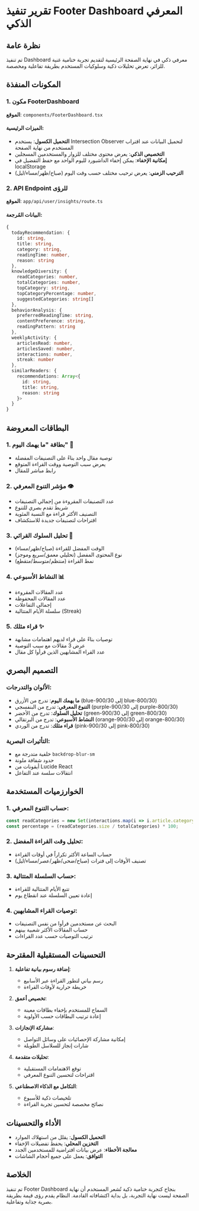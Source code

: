 # تقرير تنفيذ Footer Dashboard المعرفي الذكي

## نظرة عامة
تم تنفيذ Dashboard معرفي ذكي في نهاية الصفحة الرئيسية لتقديم تجربة ختامية غنية للزائر، تعرض تحليلات ذكية وسلوكيات المستخدم بطريقة تفاعلية ومخصصة.

## المكونات المنفذة

### 1. مكون FooterDashboard
**الموقع**: `components/FooterDashboard.tsx`

#### الميزات الرئيسية:
- **التحميل الكسول**: يستخدم Intersection Observer لتحميل البيانات عند اقتراب المستخدم من نهاية الصفحة
- **التخصيص الذكي**: يعرض محتوى مختلف للزوار والمستخدمين المسجلين
- **إمكانية الإخفاء**: يمكن إخفاء الداشبورد لليوم الواحد مع حفظ التفضيل في localStorage
- **الترحيب الزمني**: يعرض ترحيب مختلف حسب وقت اليوم (صباح/ظهر/مساء/ليل)

### 2. API Endpoint للرؤى
**الموقع**: `app/api/user/insights/route.ts`

#### البيانات المُرجعة:
```typescript
{
  todayRecommendation: {
    id: string,
    title: string,
    category: string,
    readingTime: number,
    reason: string
  },
  knowledgeDiversity: {
    readCategories: number,
    totalCategories: number,
    topCategory: string,
    topCategoryPercentage: number,
    suggestedCategories: string[]
  },
  behaviorAnalysis: {
    preferredReadingTime: string,
    contentPreference: string,
    readingPattern: string
  },
  weeklyActivity: {
    articlesRead: number,
    articlesSaved: number,
    interactions: number,
    streak: number
  },
  similarReaders: {
    recommendations: Array<{
      id: string,
      title: string,
      reason: string
    }>
  }
}
```

## البطاقات المعروضة

### 1. بطاقة "ما يهمك اليوم" 📌
- توصية مقال واحد بناءً على التصنيفات المفضلة
- يعرض سبب التوصية ووقت القراءة المتوقع
- رابط مباشر للمقال

### 2. مؤشر التنوع المعرفي 👁️
- عدد التصنيفات المقروءة من إجمالي التصنيفات
- شريط تقدم بصري للتنوع
- التصنيف الأكثر قراءة مع النسبة المئوية
- اقتراحات لتصنيفات جديدة للاستكشاف

### 3. تحليل السلوك القرائي 🧠
- الوقت المفضل للقراءة (صباح/ظهر/مساء)
- نوع المحتوى المفضل (تحليلي معمق/سريع وموجز)
- نمط القراءة (منتظم/متوسط/متقطع)

### 4. النشاط الأسبوعي 📊
- عدد المقالات المقروءة
- عدد المقالات المحفوظة
- إجمالي التفاعلات
- سلسلة الأيام المتتالية (Streak)

### 5. قراء مثلك ✨
- توصيات بناءً على قراء لديهم اهتمامات مشابهة
- عرض 3 مقالات مع سبب التوصية
- عدد القراء المشابهين الذين قرأوا كل مقال

## التصميم البصري

### الألوان والتدرجات:
- **ما يهمك اليوم**: تدرج من الأزرق (blue-900/30 إلى blue-800/30)
- **التنوع المعرفي**: تدرج من البنفسجي (purple-900/30 إلى purple-800/30)
- **تحليل السلوك**: تدرج من الأخضر (green-900/30 إلى green-800/30)
- **النشاط الأسبوعي**: تدرج من البرتقالي (orange-900/30 إلى orange-800/30)
- **قراء مثلك**: تدرج من الوردي (pink-900/30 إلى pink-800/30)

### التأثيرات البصرية:
- خلفية متدرجة مع `backdrop-blur-sm`
- حدود شفافة ملونة
- أيقونات من Lucide React
- انتقالات سلسة عند التفاعل

## الخوارزميات المستخدمة

### 1. حساب التنوع المعرفي:
```javascript
const readCategories = new Set(interactions.map(i => i.article.category.id));
const percentage = (readCategories.size / totalCategories) * 100;
```

### 2. تحليل وقت القراءة المفضل:
- حساب الساعة الأكثر تكراراً في أوقات القراءة
- تصنيف الأوقات إلى فترات (صباح/ضحى/ظهر/عصر/مساء/ليل)

### 3. حساب السلسلة المتتالية:
- تتبع الأيام المتتالية للقراءة
- إعادة تعيين السلسلة عند انقطاع يوم

### 4. توصيات القراء المشابهين:
- البحث عن مستخدمين قرأوا من نفس التصنيفات
- حساب المقالات الأكثر شعبية بينهم
- ترتيب التوصيات حسب عدد القراءات

## التحسينات المستقبلية المقترحة

1. **إضافة رسوم بيانية تفاعلية**: 
   - رسم بياني لتطور القراءة عبر الأسابيع
   - خريطة حرارية لأوقات القراءة

2. **تخصيص أعمق**:
   - السماح للمستخدم بإخفاء بطاقات معينة
   - إعادة ترتيب البطاقات حسب الأولوية

3. **مشاركة الإنجازات**:
   - إمكانية مشاركة الإحصائيات على وسائل التواصل
   - شارات إنجاز للسلاسل الطويلة

4. **تحليلات متقدمة**:
   - توقع الاهتمامات المستقبلية
   - اقتراحات لتحسين التنوع المعرفي

5. **التكامل مع الذكاء الاصطناعي**:
   - تلخيصات ذكية للأسبوع
   - نصائح مخصصة لتحسين تجربة القراءة

## الأداء والتحسينات

- **التحميل الكسول**: يقلل من استهلاك الموارد
- **التخزين المحلي**: يحفظ تفضيلات الإخفاء
- **معالجة الأخطاء**: عرض بيانات افتراضية للمستخدمين الجدد
- **التوافق**: يعمل على جميع أحجام الشاشات

## الخلاصة
تم تنفيذ Footer Dashboard بنجاح كتجربة ختامية ذكية تُشعر المستخدم أن نهاية الصفحة ليست نهاية التجربة، بل بداية اكتشافاته القادمة. النظام يقدم رؤى قيمة بطريقة بصرية جذابة وتفاعلية. 